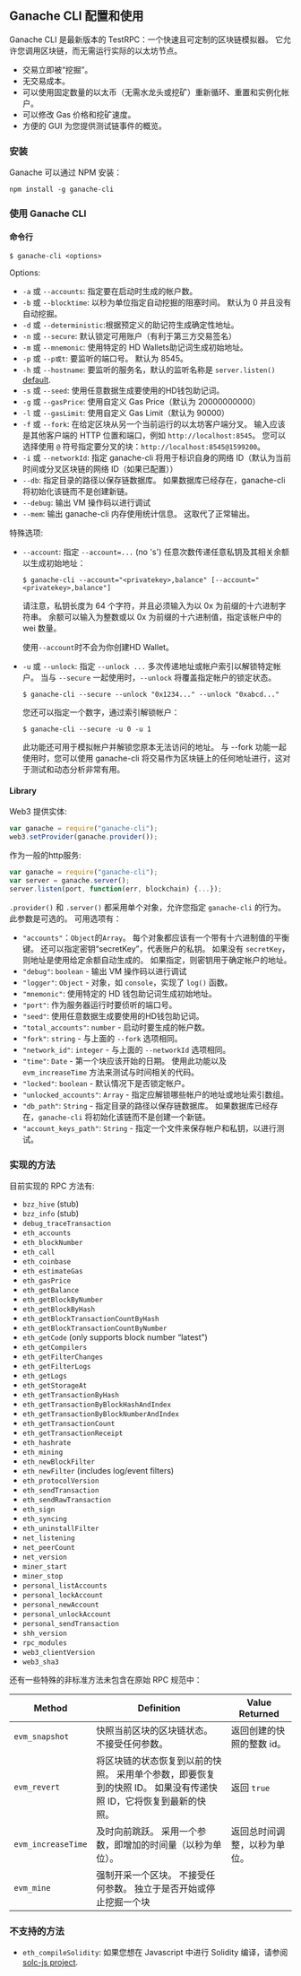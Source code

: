 ## Ganache CLI 配置和使用

Ganache CLI 是最新版本的 TestRPC：一个快速且可定制的区块链模拟器。 它允许您调用区块链，而无需运行实际的以太坊节点。

* 交易立即被“挖掘”。
* 无交易成本。
* 可以使用固定数量的以太币（无需水龙头或挖矿）重新循环、重置和实例化帐户。
* 可以修改 Gas 价格和挖矿速度。
* 方便的 GUI 为您提供测试链事件的概览。

### 安装

Ganache 可以通过 NPM 安装：

 ``` npm install -g ganache-cli ```

### 使用 Ganache CLI

#### 命令行

```shell
$ ganache-cli <options>
```

Options:

* `-a` 或 `--accounts`: 指定要在启动时生成的帐户数。
* `-b` 或 `--blocktime`: 以秒为单位指定自动挖掘的阻塞时间。 默认为 0 并且没有自动挖掘。
* `-d` 或 `--deterministic`:根据预定义的助记符生成确定性地址。
* `-n` 或 `--secure`: 默认锁定可用账户（有利于第三方交易签名）
* `-m` 或 `--mnemonic`: 使用特定的 HD Wallets助记词生成初始地址。
* `-p` 或 `--p或t`: 要监听的端口号。 默认为 8545。
* `-h` 或 `--hostname`: 要监听的服务名，默认的监听名称是 `server.listen()` [default](https://nodejs.org/api/http.html#http_server_listen_port_hostname_backlog_callback).
* `-s` 或 `--seed`: 使用任意数据生成要使用的HD钱包助记词。
* `-g` 或 `--gasPrice`: 使用自定义 Gas Price（默认为 20000000000）
* `-l` 或 `--gasLimit`: 使用自定义 Gas Limit（默认为 90000）
* `-f` 或 `--fork`: 在给定区块从另一个当前运行的以太坊客户端分叉。 输入应该是其他客户端的 HTTP 位置和端口，例如 `http://localhost:8545`。 您可以选择使用 `@` 符号指定要分叉的块：`http://localhost:8545@1599200`。
* `-i` 或 `--networkId`: 指定 ganache-cli 将用于标识自身的网络 ID（默认为当前时间或分叉区块链的网络 ID（如果已配置））
* `--db`: 指定目录的路径以保存链数据库。 如果数据库已经存在，ganache-cli 将初始化该链而不是创建新链。
* `--debug`: 输出 VM 操作码以进行调试
* `--mem`: 输出 ganache-cli 内存使用统计信息。 这取代了正常输出。

特殊选项:

* `--account`: 指定 `--account=...` (no 's') 任意次数传递任意私钥及其相关余额以生成初始地址：

  ```
  $ ganache-cli --account="<privatekey>,balance" [--account="<privatekey>,balance"]
  ```

  请注意，私钥长度为 64 个字符，并且必须输入为以 0x 为前缀的十六进制字符串。 余额可以输入为整数或以 0x 为前缀的十六进制值，指定该帐户中的 wei 数量。

   使用`--account`时不会为你创建HD Wallet。


* `-u` 或 `--unlock`: 指定 `--unlock ...` 多次传递地址或帐户索引以解锁特定帐户。 当与 `--secure` 一起使用时，`--unlock` 将覆盖指定帐户的锁定状态。

  ```
  $ ganache-cli --secure --unlock "0x1234..." --unlock "0xabcd..."
  ```

  您还可以指定一个数字，通过索引解锁帐户：

  ```
  $ ganache-cli --secure -u 0 -u 1
  ```

  此功能还可用于模拟帐户并解锁您原本无法访问的地址。 与 --fork 功能一起使用时，您可以使用 ganache-cli 将交易作为区块链上的任何地址进行，这对于测试和动态分析非常有用。

#### Library

Web3 提供实体:

```javascript
var ganache = require("ganache-cli");
web3.setProvider(ganache.provider());
```

作为一般的http服务:

```javascript
var ganache = require("ganache-cli");
var server = ganache.server();
server.listen(port, function(err, blockchain) {...});
```

`.provider()` 和 `.server()` 都采用单个对象，允许您指定 `ganache-cli` 的行为。 此参数是可选的。 可用选项有：

* `"accounts"`：`Object`的`Array`。 每个对象都应该有一个带有十六进制值的平衡键。 还可以指定密钥“secretKey”，代表账户的私钥。 如果没有 `secretKey`，则地址是使用给定余额自动生成的。 如果指定，则密钥用于确定帐户的地址。
* `"debug"`: `boolean` - 输出 VM 操作码以进行调试
* `"logger"`: `Object` - 对象，如 `console`，实现了 `log()` 函数。
* `"mnemonic"`: 使用特定的 HD 钱包助记词生成初始地址。
* `"port"`: 作为服务器运行时要侦听的端口号。
* `"seed"`: 使用任意数据生成要使用的HD钱包助记词。
* `"total_accounts"`: `number` - 启动时要生成的帐户数。
* `"fork"`: `string` - 与上面的 `--fork` 选项相同。
* `"network_id"`: `integer` - 与上面的 `--networkId` 选项相同。
* `"time"`: `Date` - 第一个块应该开始的日期。 使用此功能以及 `evm_increaseTime` 方法来测试与时间相关的代码。
* `"locked"`: `boolean` - 默认情况下是否锁定帐户。
* `"unlocked_accounts"`: `Array` - 指定应解锁哪些帐户的地址或地址索引数组。
* `"db_path"`: `String` - 指定目录的路径以保存链数据库。 如果数据库已经存在，`ganache-cli` 将初始化该链而不是创建一个新链。
* `"account_keys_path"`: `String` - 指定一个文件来保存帐户和私钥，以进行测试。

### 实现的方法

目前实现的 RPC 方法有:

* `bzz_hive` (stub)
* `bzz_info` (stub)
* `debug_traceTransaction`
* `eth_accounts`
* `eth_blockNumber`
* `eth_call`
* `eth_coinbase`
* `eth_estimateGas`
* `eth_gasPrice`
* `eth_getBalance`
* `eth_getBlockByNumber`
* `eth_getBlockByHash`
* `eth_getBlockTransactionCountByHash`
* `eth_getBlockTransactionCountByNumber`
* `eth_getCode` (only supports block number “latest”)
* `eth_getCompilers`
* `eth_getFilterChanges`
* `eth_getFilterLogs`
* `eth_getLogs`
* `eth_getStorageAt`
* `eth_getTransactionByHash`
* `eth_getTransactionByBlockHashAndIndex`
* `eth_getTransactionByBlockNumberAndIndex`
* `eth_getTransactionCount`
* `eth_getTransactionReceipt`
* `eth_hashrate`
* `eth_mining`
* `eth_newBlockFilter`
* `eth_newFilter` (includes log/event filters)
* `eth_protocolVersion`
* `eth_sendTransaction`
* `eth_sendRawTransaction`
* `eth_sign`
* `eth_syncing`
* `eth_uninstallFilter`
* `net_listening`
* `net_peerCount`
* `net_version`
* `miner_start`
* `miner_stop`
* `personal_listAccounts`
* `personal_lockAccount`
* `personal_newAccount`
* `personal_unlockAccount`
* `personal_sendTransaction`
* `shh_version`
* `rpc_modules`
* `web3_clientVersion`
* `web3_sha3`

还有一些特殊的非标准方法未包含在原始 RPC 规范中：

| Method             | Definition                                                   | Value Returned |
|--------------------|--------------------------------------------------------------|----------------|
| `evm_snapshot`     | 快照当前区块的区块链状态。 不接受任何参数。                                       | 返回创建的快照的整数 id。 |
| `evm_revert`       | 将区块链的状态恢复到以前的快照。 采用单个参数，即要恢复到的快照 ID。 如果没有传递快照 ID，它将恢复到最新的快照。 | 返回 `true`      |
| `evm_increaseTime` | 及时向前跳跃。 采用一个参数，即增加的时间量（以秒为单位）。                               | 返回总时间调整，以秒为单位。 |
| `evm_mine`         | 强制开采一个区块。 不接受任何参数。 独立于是否开始或停止挖掘一个块                           |                |

### 不支持的方法

* `eth_compileSolidity`: 如果您想在 Javascript 中进行 Solidity 编译，请参阅 [solc-js project](https://github.com/ethereum/solc-js).
